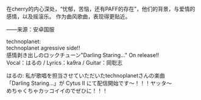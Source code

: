 在cherry的内心深处，“忧郁，苦恼，还有PAFF的存在”，他们的背景，与爱情的感情，以及摇滚乐。 作为曲风歌曲，表现得更贴近。

——来源：安卓国服

technoplanet:  
technoplanet agressive side!!  
感情剥き出しのロックチューン"Darling Staring..." On release!!  
Vocal：はるの / Lyrics：ka9ra / Guitar：岡聡志

はるの:
私が歌唱を担当させていただいたtechnoplanetさんの楽曲  
「Darling Staring...」が Cytus Ⅱ にて配信開始です〜！！！ヤッタ〜  
めちゃくちゃカッコイイのでぜひに！！！